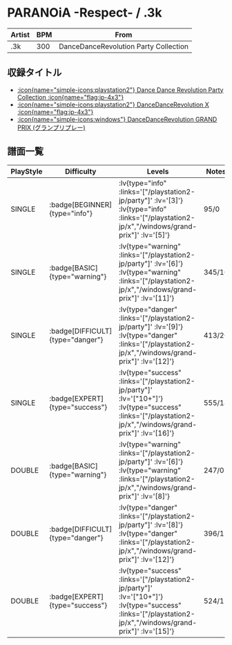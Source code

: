 # PARANOiA -Respect- / .3k

|Artist|BPM|From|
|------|---|----|
|.3k|300|DanceDanceRevolution Party Collection|

## 収録タイトル

- [ :icon{name="simple-icons:playstation2"} Dance Dance Revolution Party Collection :icon{name="flag:jp-4x3"} ](/playstation2-jp/party)
- [ :icon{name="simple-icons:playstation2"} DanceDanceRevolution X :icon{name="flag:jp-4x3"} ](/playstation2-jp/x)
- [ :icon{name="simple-icons:windows"} DanceDanceRevolution GRAND PRIX (グランプリプレー)](/windows/grand-prix)

## 譜面一覧

|PlayStyle|Difficulty|Levels|Notes|Movie|
|---------|----------|------|-----|-----|
|SINGLE| :badge[BEGINNER]{type="info"} | :lv{type="info" :links='["/playstation2-jp/party"]' :lv='[3]'}  :lv{type="info" :links='["/playstation2-jp/x","/windows/grand-prix"]' :lv='[5]'} |95/0||
|SINGLE| :badge[BASIC]{type="warning"} | :lv{type="warning" :links='["/playstation2-jp/party"]' :lv='[6]'}  :lv{type="warning" :links='["/playstation2-jp/x","/windows/grand-prix"]' :lv='[11]'} |345/10||
|SINGLE| :badge[DIFFICULT]{type="danger"} | :lv{type="danger" :links='["/playstation2-jp/party"]' :lv='[9]'}  :lv{type="danger" :links='["/playstation2-jp/x","/windows/grand-prix"]' :lv='[12]'} |413/26||
|SINGLE| :badge[EXPERT]{type="success"} | :lv{type="success" :links='["/playstation2-jp/party"]' :lv='["10+"]'}  :lv{type="success" :links='["/playstation2-jp/x","/windows/grand-prix"]' :lv='[16]'} |555/18||
|DOUBLE| :badge[BASIC]{type="warning"} | :lv{type="warning" :links='["/playstation2-jp/party"]' :lv='[6]'}  :lv{type="warning" :links='["/playstation2-jp/x","/windows/grand-prix"]' :lv='[8]'} |247/0||
|DOUBLE| :badge[DIFFICULT]{type="danger"} | :lv{type="danger" :links='["/playstation2-jp/party"]' :lv='[8]'}  :lv{type="danger" :links='["/playstation2-jp/x","/windows/grand-prix"]' :lv='[12]'} |396/13||
|DOUBLE| :badge[EXPERT]{type="success"} | :lv{type="success" :links='["/playstation2-jp/party"]' :lv='["10+"]'}  :lv{type="success" :links='["/playstation2-jp/x","/windows/grand-prix"]' :lv='[15]'} |524/13||
